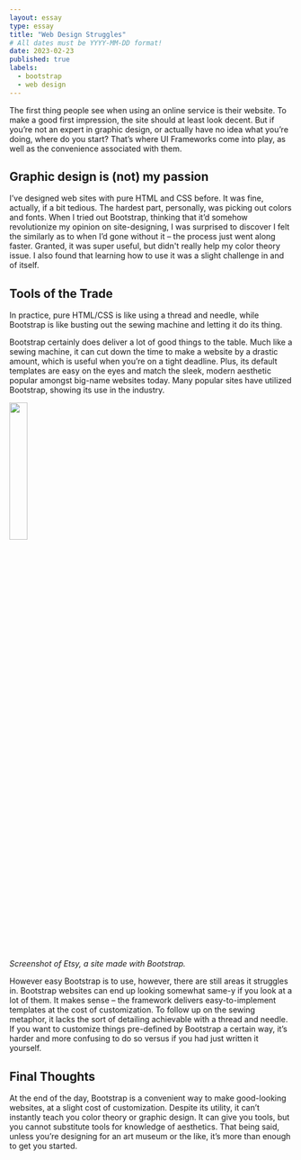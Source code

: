 ```yaml
---
layout: essay
type: essay
title: "Web Design Struggles"
# All dates must be YYYY-MM-DD format!
date: 2023-02-23
published: true
labels:
  - bootstrap
  - web design
---
```


The first thing people see when using an online service is their website. To make a good first impression, the site should at least look decent. But if you’re not an expert in graphic design, or actually have no idea what you’re doing, where do you start? That’s where UI Frameworks come into play, as well as the convenience associated with them.

## Graphic design is (not) my passion

I’ve designed web sites with pure HTML and CSS before. It was fine, actually, if a bit tedious. The hardest part, personally, was picking out colors and fonts. When I tried out Bootstrap, thinking that it’d somehow revolutionize my opinion on site-designing, I was surprised to discover I felt the similarly as to when I’d gone without it – the process just went along faster. Granted, it was super useful, but didn't really help my color theory issue. I also found that learning how to use it was a slight challenge in and of itself. 

## Tools of the Trade

In practice, pure HTML/CSS is like using a thread and needle, while Bootstrap is like busting out the sewing machine and letting it do its thing.

Bootstrap certainly does deliver a lot of good things to the table. Much like a sewing machine, it can cut down the time to make a website by a drastic amount, which is useful when you’re on a tight deadline. Plus, its default templates are easy on the eyes and match the sleek, modern aesthetic popular amongst big-name websites today. Many popular sites have utilized Bootstrap, showing its use in the industry. 

<img width=25% class="rounded center" src="https://149841302.v2.pressablecdn.com/wp-content/uploads/2021/06/etsy.jpg">

*Screenshot of Etsy, a site made with Bootstrap.*

However easy Bootstrap is to use, however, there are still areas it struggles in. Bootstrap websites can end up looking somewhat same-y if you look at a lot of them. It makes sense – the framework delivers easy-to-implement templates at the cost of customization. To follow up on the sewing metaphor, it lacks the sort of detailing achievable with a thread and needle. If you want to customize things pre-defined by Bootstrap a certain way, it’s harder and more confusing to do so versus if you had just written it yourself.

## Final Thoughts

At the end of the day, Bootstrap is a convenient way to make good-looking websites, at a slight cost of customization. Despite its utility, it can’t instantly teach you color theory or graphic design. It can give you tools, but you cannot substitute tools for knowledge of aesthetics. That being said, unless you’re designing for an art museum or the like, it’s more than enough to get you started.

